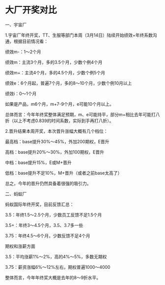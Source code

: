 # 大厂开奖对比

一、宇宙厂

1.宇宙厂年终开奖，TT、生服等部门本周（3月14日）陆续开始绩效+年终系数沟通，根据目前情况看：

绩效m-：1～2个月

绩效m：主流3个月，多的3.5个月，少数个例4个月

绩效m+：主流4个月，多的4.5个月，少数个例5个月

绩效e：6个月起，普遍7个月，多的8～10个月，少数个例10月以上

绩效i：0～1个月

如果是产品，m6个月，m+7-9个月，e可能10个月以上。

总体而言：今年年终奖整体满足预期，m、e可能持平，部分m+相比去年可能打八折（以上不考虑0.839的时间系数，实际到手再打八折）。

2.晋升结果本周开奖，本次晋升涨幅大概有几个档位：

最高档：base提升30%～45%，外加200期权，E晋升

高档：base提升20%～30%，外加100期权，E晋升

中档：base提升15%，E或M+晋升

低档：base提升不足10%，M+晋升（或者之前base太高了）

总之，今年的晋升仍然具备着很强的吸引力。


二、蚂蚁厂

蚂蚁国际年终开奖，目前反馈汇总：

3.5：年终1.5～2.5个月，少数员工反馈不足1.5个月

3.5+：年终3～4.5个月，3.5、3.7多一些

3.75：年终4.5～6个月，少数反馈不足4个月

期权和涨薪方面

3.5：平均涨薪1%～2%，高的4%～5%，多数无期权

3.75：薪资涨幅6%～12%左右，期权普遍1000～4000

整体而言，今年年终奖大概是去年的8～9折水平。





